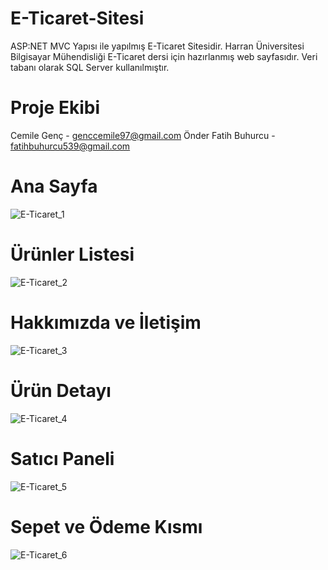# E-Ticaret-Sitesi
ASP:NET MVC Yapısı ile yapılmış E-Ticaret Sitesidir. Harran Üniversitesi Bilgisayar Mühendisliği E-Ticaret dersi için hazırlanmış web sayfasıdır. Veri tabanı olarak SQL Server kullanılmıştır.

# Proje Ekibi
Cemile Genç - genccemile97@gmail.com
Önder Fatih Buhurcu - fatihbuhurcu539@gmail.com

# Ana Sayfa 
![E-Ticaret_1](https://user-images.githubusercontent.com/50529546/120688775-17f0ad00-c4ac-11eb-92a7-f2400c8001fa.gif)

# Ürünler Listesi
![E-Ticaret_2](https://user-images.githubusercontent.com/50529546/120689775-2095b300-c4ad-11eb-8672-f6c2bc4357c4.gif)

# Hakkımızda ve İletişim
![E-Ticaret_3](https://user-images.githubusercontent.com/50529546/120689975-5dfa4080-c4ad-11eb-85d6-48b2c504fea7.gif)

# Ürün Detayı
![E-Ticaret_4](https://user-images.githubusercontent.com/50529546/120690240-a0bc1880-c4ad-11eb-9a31-d4374c395214.gif)

# Satıcı Paneli
![E-Ticaret_5](https://user-images.githubusercontent.com/50529546/120690341-c2b59b00-c4ad-11eb-995a-61492efa323a.gif)

# Sepet ve Ödeme Kısmı
![E-Ticaret_6](https://user-images.githubusercontent.com/50529546/120690464-eaa4fe80-c4ad-11eb-8451-c9a6494e3a2c.gif)
